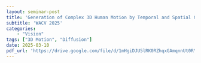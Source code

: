 ```yaml
---
layout: seminar-post
title: 'Generation of Complex 3D Human Motion by Temporal and Spatial Composition of Diffusion Models'
subtitle: 'WACV 2025'
categories:
    - "Vision"
tags: ["3D Motion", "Diffusion"]
date: 2025-03-10
pdf_url: 'https://drive.google.com/file/d/1mHgiDJU5lRK0RZhqxGAmqnnUt0RYpgxq/preview'
---
```

